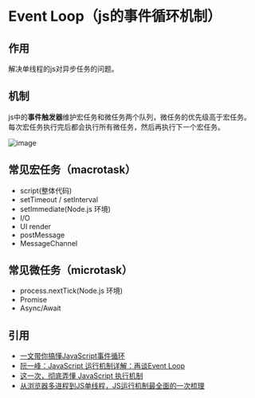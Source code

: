 # Event Loop（js的事件循环机制）
## 作用
解决单线程的js对异步任务的问题。
## 机制
js中的**事件触发器**维护宏任务和微任务两个队列，微任务的优先级高于宏任务。
每次宏任务执行完后都会执行所有微任务，然后再执行下一个宏任务。

![image](https://mmbiz.qpic.cn/mmbiz_jpg/WmXepF87uPkGGGia6u0aic2pyZGuSIus9bUsAGCABpT7yftDWYVkeibTprb5upDk5xzyPw40Qz3wicgWCAqUwtibhBA/640?wx_fmt=jpeg&tp=webp&wxfrom=5&wx_lazy=1&wx_co=1)

## 常见宏任务（macrotask）
- script(整体代码)
- setTimeout / setInterval
- setImmediate(Node.js 环境)
- I/O
- UI render
- postMessage
- MessageChannel

## 常见微任务（microtask）
- process.nextTick(Node.js 环境)
- Promise
- Async/Await

## 引用
- [一文带你搞懂JavaScript事件循环](
https://juejin.im/post/5d2036106fb9a07eb15d76e9 )
- [阮一峰：JavaScript 运行机制详解：再谈Event Loop
](http://www.ruanyifeng.com/blog/2014/10/event-loop.html )
- [这一次，彻底弄懂 JavaScript 执行机制
](https://juejin.im/post/59e85eebf265da430d571f89 ) 
- [从浏览器多进程到JS单线程，JS运行机制最全面的一次梳理](https://segmentfault.com/a/1190000012925872#item-7  )